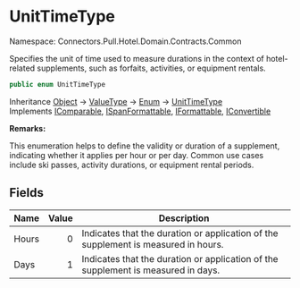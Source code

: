 # UnitTimeType

Namespace: Connectors.Pull.Hotel.Domain.Contracts.Common

Specifies the unit of time used to measure durations in the context of hotel-related supplements, 
 such as forfaits, activities, or equipment rentals.

```csharp
public enum UnitTimeType
```

Inheritance [Object](https://docs.microsoft.com/en-us/dotnet/api/system.object) → [ValueType](https://docs.microsoft.com/en-us/dotnet/api/system.valuetype) → [Enum](https://docs.microsoft.com/en-us/dotnet/api/system.enum) → [UnitTimeType](./connectors.pull.hotel.domain.contracts.common.unittimetype)<br />
Implements [IComparable](https://docs.microsoft.com/en-us/dotnet/api/system.icomparable), [ISpanFormattable](https://docs.microsoft.com/en-us/dotnet/api/system.ispanformattable), [IFormattable](https://docs.microsoft.com/en-us/dotnet/api/system.iformattable), [IConvertible](https://docs.microsoft.com/en-us/dotnet/api/system.iconvertible)

**Remarks:**

This enumeration helps to define the validity or duration of a supplement, indicating whether it applies 
 per hour or per day. Common use cases include ski passes, activity durations, or equipment rental periods.

## Fields

| Name | Value | Description |
| --- | --: | --- |
| Hours | 0 | Indicates that the duration or application of the supplement is measured in hours. |
| Days | 1 | Indicates that the duration or application of the supplement is measured in days. |
